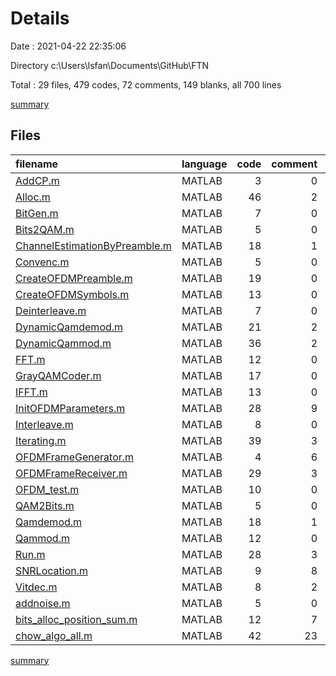 # Details

Date : 2021-04-22 22:35:06

Directory c:\Users\lsfan\Documents\GitHub\FTN

Total : 29 files,  479 codes, 72 comments, 149 blanks, all 700 lines

[summary](results.md)

## Files
| filename | language | code | comment | blank | total |
| :--- | :--- | ---: | ---: | ---: | ---: |
| [AddCP.m](/AddCP.m) | MATLAB | 3 | 0 | 1 | 4 |
| [Alloc.m](/Alloc.m) | MATLAB | 46 | 2 | 13 | 61 |
| [BitGen.m](/BitGen.m) | MATLAB | 7 | 0 | 2 | 9 |
| [Bits2QAM.m](/Bits2QAM.m) | MATLAB | 5 | 0 | 1 | 6 |
| [ChannelEstimationByPreamble.m](/ChannelEstimationByPreamble.m) | MATLAB | 18 | 1 | 8 | 27 |
| [Convenc.m](/Convenc.m) | MATLAB | 5 | 0 | 1 | 6 |
| [CreateOFDMPreamble.m](/CreateOFDMPreamble.m) | MATLAB | 19 | 0 | 7 | 26 |
| [CreateOFDMSymbols.m](/CreateOFDMSymbols.m) | MATLAB | 13 | 0 | 8 | 21 |
| [Deinterleave.m](/Deinterleave.m) | MATLAB | 7 | 0 | 2 | 9 |
| [DynamicQamdemod.m](/DynamicQamdemod.m) | MATLAB | 21 | 2 | 8 | 31 |
| [DynamicQammod.m](/DynamicQammod.m) | MATLAB | 36 | 2 | 10 | 48 |
| [FFT.m](/FFT.m) | MATLAB | 12 | 0 | 3 | 15 |
| [GrayQAMCoder.m](/GrayQAMCoder.m) | MATLAB | 17 | 0 | 6 | 23 |
| [IFFT.m](/IFFT.m) | MATLAB | 13 | 0 | 2 | 15 |
| [InitOFDMParameters.m](/InitOFDMParameters.m) | MATLAB | 28 | 9 | 9 | 46 |
| [Interleave.m](/Interleave.m) | MATLAB | 8 | 0 | 3 | 11 |
| [Iterating.m](/Iterating.m) | MATLAB | 39 | 3 | 18 | 60 |
| [OFDMFrameGenerator.m](/OFDMFrameGenerator.m) | MATLAB | 4 | 6 | 1 | 11 |
| [OFDMFrameReceiver.m](/OFDMFrameReceiver.m) | MATLAB | 29 | 3 | 8 | 40 |
| [OFDM_test.m](/OFDM_test.m) | MATLAB | 10 | 0 | 5 | 15 |
| [QAM2Bits.m](/QAM2Bits.m) | MATLAB | 5 | 0 | 1 | 6 |
| [Qamdemod.m](/Qamdemod.m) | MATLAB | 18 | 1 | 4 | 23 |
| [Qammod.m](/Qammod.m) | MATLAB | 12 | 0 | 2 | 14 |
| [Run.m](/Run.m) | MATLAB | 28 | 3 | 9 | 40 |
| [SNRLocation.m](/SNRLocation.m) | MATLAB | 9 | 8 | 3 | 20 |
| [Vitdec.m](/Vitdec.m) | MATLAB | 8 | 2 | 1 | 11 |
| [addnoise.m](/addnoise.m) | MATLAB | 5 | 0 | 1 | 6 |
| [bits_alloc_position_sum.m](/bits_alloc_position_sum.m) | MATLAB | 12 | 7 | 4 | 23 |
| [chow_algo_all.m](/chow_algo_all.m) | MATLAB | 42 | 23 | 8 | 73 |

[summary](results.md)